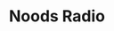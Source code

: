 ---
title: Noods Radio
logo: noodsradio.png
stream_url:
    - ["station", "https://noodsradio.out.airtime.pro/noodsradio_a"]
description: "Noods Radio is an independent radio station broadcasting from Bristol's Stokes Croft."
support: "https://noodsradio.com/luvers"
url: "https://www.noodsradio.com/"
location: Bristol, UK
play_time: 24/7?
recommended: ["mattt"]
---